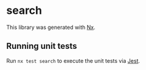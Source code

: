 # search

This library was generated with [Nx](https://nx.dev).

## Running unit tests

Run `nx test search` to execute the unit tests via [Jest](https://jestjs.io).
